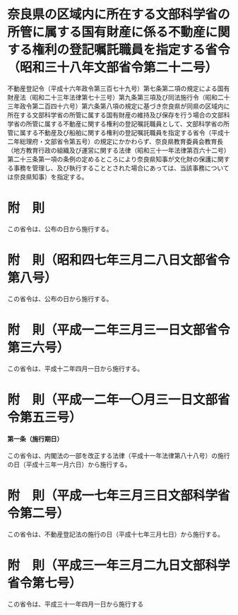 # 奈良県の区域内に所在する文部科学省の所管に属する国有財産に係る不動産に関する権利の登記嘱託職員を指定する省令（昭和三十八年文部省令第二十二号）
不動産登記令（平成十六年政令第三百七十九号）第七条第二項の規定による国有財産法（昭和二十三年法律第七十三号）第九条第三項及び同法施行令（昭和二十三年政令第二百四十六号）第六条第八項の規定に基づき奈良県が同県の区域内に所在する文部科学省の所管に属する国有財産の維持及び保存を行う場合の文部科学省の所管に属する不動産に関する権利の登記嘱託職員として、文部科学省の所管に属する不動産及び船舶に関する権利の登記嘱託職員を指定する省令（平成十二年総理府・文部省令第五号）の規定にかかわらず、奈良県教育委員会教育長（地方教育行政の組織及び運営に関する法律（昭和三十一年法律第百六十二号）第二十三条第一項の条例の定めるところにより奈良県知事が文化財の保護に関する事務を管理し、及び執行することとされた場合にあっては、当該事務については奈良県知事）を指定する。
# 附　則
この省令は、公布の日から施行する。
# 附　則（昭和四七年三月二八日文部省令第八号）
この省令は、公布の日から施行する。
# 附　則（平成一二年三月三一日文部省令第三六号）
この省令は、平成十二年四月一日から施行する。
# 附　則（平成一二年一〇月三一日文部省令第五三号）
#### 第一条（施行期日）
この省令は、内閣法の一部を改正する法律（平成十一年法律第八十八号）の施行の日（平成十三年一月六日）から施行する。
# 附　則（平成一七年三月三日文部科学省令第二号）
この省令は、不動産登記法の施行の日（平成十七年三月七日）から施行する。
# 附　則（平成三一年三月二九日文部科学省令第七号）
この省令は、平成三十一年四月一日から施行する
